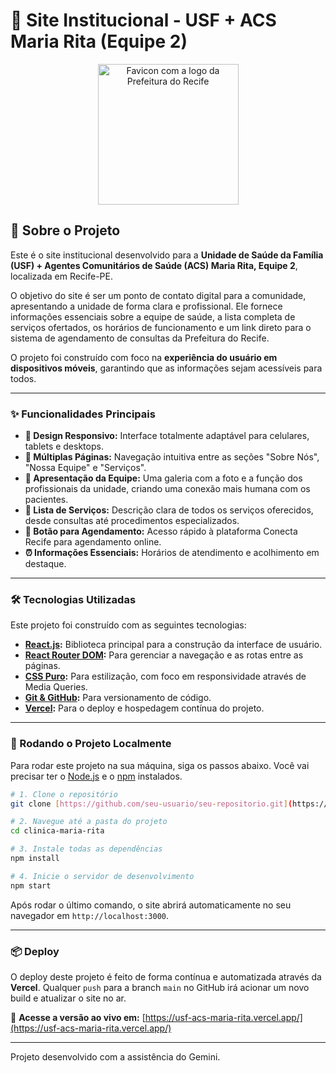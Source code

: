 # 🏥 Site Institucional - USF + ACS Maria Rita (Equipe 2)

<div align="center">
  <img width="225" height="225" alt="Favicon com a logo da Prefeitura do Recife" src="https://github.com/user-attachments/assets/c6d30f17-ed3f-45c1-b281-95f2104f94b7" />
</div>

## 📄 Sobre o Projeto


Este é o site institucional desenvolvido para a **Unidade de Saúde da Família (USF) + Agentes Comunitários de Saúde (ACS) Maria Rita, Equipe 2**, localizada em Recife-PE.

O objetivo do site é ser um ponto de contato digital para a comunidade, apresentando a unidade de forma clara e profissional. Ele fornece informações essenciais sobre a equipe de saúde, a lista completa de serviços ofertados, os horários de funcionamento e um link direto para o sistema de agendamento de consultas da Prefeitura do Recife.

O projeto foi construído com foco na **experiência do usuário em dispositivos móveis**, garantindo que as informações sejam acessíveis para todos.

---

### ✨ Funcionalidades Principais

* **🎨 Design Responsivo:** Interface totalmente adaptável para celulares, tablets e desktops.
* **📄 Múltiplas Páginas:** Navegação intuitiva entre as seções "Sobre Nós", "Nossa Equipe" e "Serviços".
* **👥 Apresentação da Equipe:** Uma galeria com a foto e a função dos profissionais da unidade, criando uma conexão mais humana com os pacientes.
* **🔧 Lista de Serviços:** Descrição clara de todos os serviços oferecidos, desde consultas até procedimentos especializados.
* **📅 Botão para Agendamento:** Acesso rápido à plataforma Conecta Recife para agendamento online.
* **⏰ Informações Essenciais:** Horários de atendimento e acolhimento em destaque.

---

### 🛠️ Tecnologias Utilizadas

Este projeto foi construído com as seguintes tecnologias:

* **[React.js](https://reactjs.org/):** Biblioteca principal para a construção da interface de usuário.
* **[React Router DOM](https://reactrouter.com/):** Para gerenciar a navegação e as rotas entre as páginas.
* **[CSS Puro](https://developer.mozilla.org/pt-BR/docs/Web/CSS):** Para estilização, com foco em responsividade através de Media Queries.
* **[Git & GitHub](https://github.com/):** Para versionamento de código.
* **[Vercel](https://vercel.com/):** Para o deploy e hospedagem contínua do projeto.

---

### 🚀 Rodando o Projeto Localmente

Para rodar este projeto na sua máquina, siga os passos abaixo. Você vai precisar ter o [Node.js](https://nodejs.org/en/) e o [npm](https://www.npmjs.com/) instalados.

```bash
# 1. Clone o repositório
git clone [https://github.com/seu-usuario/seu-repositorio.git](https://github.com/seu-usuario/seu-repositorio.git)

# 2. Navegue até a pasta do projeto
cd clinica-maria-rita

# 3. Instale todas as dependências
npm install

# 4. Inicie o servidor de desenvolvimento
npm start
```

Após rodar o último comando, o site abrirá automaticamente no seu navegador em `http://localhost:3000`.

---

### 📦 Deploy

O deploy deste projeto é feito de forma contínua e automatizada através da **Vercel**. Qualquer `push` para a branch `main` no GitHub irá acionar um novo build e atualizar o site no ar.

🔗 **Acesse a versão ao vivo em:** [https://usf-acs-maria-rita.vercel.app/](https://usf-acs-maria-rita.vercel.app/)

---

Projeto desenvolvido com a assistência do Gemini.
